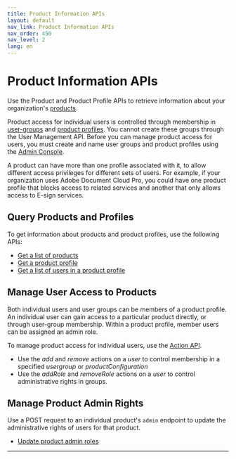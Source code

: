 ```yaml
---
title: Product Information APIs
layout: default
nav_link: Product Information APIs
nav_order: 450
nav_level: 2
lang: en
---
```


# Product Information APIs

Use the Product and Product Profile APIs to retrieve information about your organization's [products](glossary.md#product).

Product access for individual users is controlled through membership in [user-groups](glossary.md#usergroup) and [product profiles](glossary.md#plc). You cannot create these groups through the User Management API. Before you can manage product access for users, you must create and name user groups and product profiles using the [Admin Console](glossary.md#adminconsole).

A product can have more than one profile associated with it, to allow different access privileges for different sets of users. For example, if your organization uses Adobe Document Cloud Pro, you could have one product profile that blocks access to related services and another that only allows access to E-sign services.

## Query Products and Profiles
To get information about products and product profiles, use the following APIs:
* [Get a list of products](getProduct.md)
* [Get a product profile](getProductProfile.md)
* [Get a list of users in a product profile](getProductProfileUsers.md)

## Manage User Access to Products
Both individual users and user groups can be members of a product profile. An individual user can gain access to a particular product directly, or through user-group membership. Within a product profile, member users can be assigned an admin role.

To manage product access for individual users, use the [Action API](ActionsRef.md).
* Use the _add_ and _remove_ actions on a _user_ to control membership in a specified _usergroup_ or _productConfiguration_ 
* Use the _addRole_ and _removeRole_ actions on a _user_ to control administrative rights in groups.
 
## Manage Product Admin Rights
Use a POST request to an individual product's `admin` endpoint to update the administrative rights of users for that product.
* [Update product admin roles](QueryProducts.md#manage-product-admin-roles)

<hr class="api-ref-rule">
